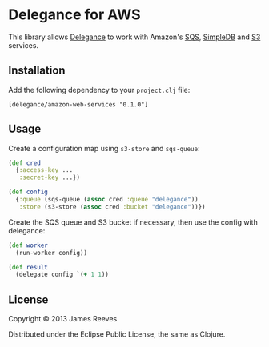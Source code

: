 # Delegance for AWS

This library allows [Delegance][1] to work with Amazon's [SQS][2],
[SimpleDB][3] and [S3][4] services.

[1]: https://github.com/weavejester/delegance
[2]: http://aws.amazon.com/sqs/
[3]: http://aws.amazon.com/simpledb/
[4]: http://aws.amazon.com/s3/

## Installation

Add the following dependency to your `project.clj` file:

    [delegance/amazon-web-services "0.1.0"]

## Usage

Create a configuration map using `s3-store` and `sqs-queue`:

```clojure
(def cred
  {:access-key ...
   :secret-key ...})

(def config
  {:queue (sqs-queue (assoc cred :queue "delegance"))
   :store (s3-store (assoc cred :bucket "delegance"))})
```

Create the SQS queue and S3 bucket if necessary, then use the config
with delegance:

```clojure
(def worker
  (run-worker config))

(def result
  (delegate config `(+ 1 1))
```

## License

Copyright © 2013 James Reeves

Distributed under the Eclipse Public License, the same as Clojure.
